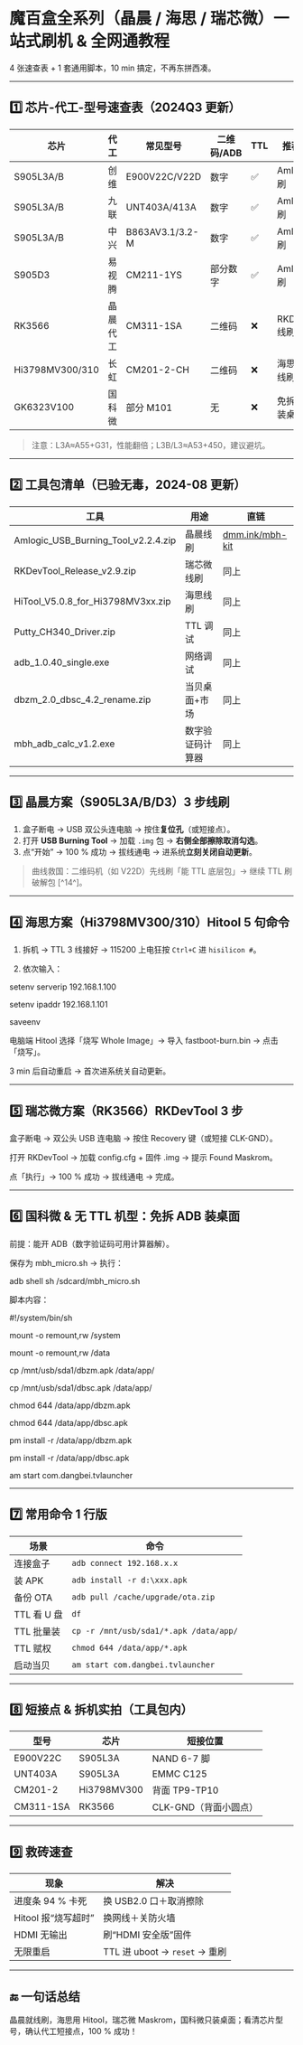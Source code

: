 # 魔百盒全系列（晶晨 / 海思 / 瑞芯微）一站式刷机 & 全网通教程  
 4 张速查表 + 1 套通用脚本，10 min 搞定，不再东拼西凑。

---

## 1️⃣ 芯片-代工-型号速查表（2024Q3 更新）

| 芯片 | 代工 | 常见型号 | 二维码/ADB | TTL | 推荐方案 |
|---|---|---|---|---|---|
| S905L3A/B | 创维 | E900V22C/V22D | 数字 | ✅ | Amlogic 线刷 |
| S905L3A/B | 九联 | UNT403A/413A | 数字 | ✅ | Amlogic 线刷 |
| S905L3A/B | 中兴 | B863AV3.1/3.2-M | 数字 | ✅ | Amlogic 线刷 |
| S905D3 | 易视腾 | CM211-1YS | 部分数字 | ✅ | Amlogic 线刷 |
| RK3566 | 晶晨代工 | CM311-1SA | 二维码 | ❌ | RKDevTool 线刷 |
| Hi3798MV300/310 | 长虹 | CM201-2-CH | 二维码 | ❌ | 海思 Hitool 线刷 |
| GK6323V100 | 国科微 | 部分 M101 | 无 | ❌ | 免拆 ADB 装桌面 |

> 注意：L3A≈A55+G31，性能翻倍；L3B/L3≈A53+450，建议避坑。

---

## 2️⃣ 工具包清单（已验无毒，2024-08 更新）
| 工具 | 用途 | 直链 |
|---|---|---|
| Amlogic_USB_Burning_Tool_v2.2.4.zip | 晶晨线刷 | [dmm.ink/mbh-kit](https://dmm.ink/mbh-kit) |
| RKDevTool_Release_v2.9.zip | 瑞芯微线刷 | 同上 |
| HiTool_V5.0.8_for_Hi3798MV3xx.zip | 海思线刷 | 同上 |
| Putty_CH340_Driver.zip | TTL 调试 | 同上 |
| adb_1.0.40_single.exe | 网络调试 | 同上 |
| dbzm_2.0_dbsc_4.2_rename.zip | 当贝桌面+市场 | 同上 |
| mbh_adb_calc_v1.2.exe | 数字验证码计算器 | 同上 |

---

## 3️⃣ 晶晨方案（S905L3A/B/D3）3 步线刷
1. 盒子断电 → USB 双公头连电脑 → 按住**复位孔**（或短接点）。  
2. 打开 **USB Burning Tool** → 加载 `.img` 包 → **右侧全部擦除取消勾选**。  
3. 点“开始” → 100 % 成功 → 拔线通电 → 进系统**立刻关闭自动更新**。

> 曲线救国：二维码机（如 V22D）先线刷「能 TTL 底层包」→ 继续 TTL 刷破解包 [^14^]。

---

## 4️⃣ 海思方案（Hi3798MV300/310）Hitool 5 句命令

1. 拆机 → TTL 3 线接好 → 115200 上电狂按 `Ctrl+C` 进 `hisilicon #`。

2. 依次输入：

setenv serverip 192.168.1.100

setenv ipaddr 192.168.1.101

saveenv

电脑端 Hitool 选择「烧写 Whole Image」→ 导入 fastboot-burn.bin → 点击「烧写」。

3 min 后自动重启 → 首次进系统关自动更新。

---


## 5️⃣ 瑞芯微方案（RK3566）RKDevTool 3 步

盒子断电 → 双公头 USB 连电脑 → 按住 Recovery 键（或短接 CLK-GND）。

打开 RKDevTool → 加载 config.cfg + 固件 .img → 提示 Found Maskrom。

点「执行」→ 100 % 成功 → 拔线通电 → 完成。

---


## 6️⃣ 国科微 & 无 TTL 机型：免拆 ADB 装桌面

前提：能开 ADB（数字验证码可用计算器解）。

保存为 mbh_micro.sh → 执行：

adb shell sh /sdcard/mbh_micro.sh

脚本内容：

#!/system/bin/sh

mount -o remount,rw /system

mount -o remount,rw /data

cp /mnt/usb/sda1/dbzm.apk /data/app/

cp /mnt/usb/sda1/dbsc.apk /data/app/

chmod 644 /data/app/dbzm.apk

chmod 644 /data/app/dbsc.apk

pm install -r /data/app/dbzm.apk

pm install -r /data/app/dbsc.apk

am start com.dangbei.tvlauncher

---


## 7️⃣ 常用命令 1 行版

| 场景        | 命令                                     |
| --------- | -------------------------------------- |
| 连接盒子      | `adb connect 192.168.x.x`              |
| 装 APK     | `adb install -r d:\xxx.apk`            |
| 备份 OTA    | `adb pull /cache/upgrade/ota.zip`      |
| TTL 看 U 盘 | `df`                                   |
| TTL 批量装   | `cp -r /mnt/usb/sda1/*.apk /data/app/` |
| TTL 赋权    | `chmod 644 /data/app/*.apk`            |
| 启动当贝      | `am start com.dangbei.tvlauncher`      |


---


## 8️⃣ 短接点 & 拆机实拍（工具包内）

| 型号        | 芯片          | 短接位置           |
| --------- | ----------- | -------------- |
| E900V22C  | S905L3A     | NAND 6-7 脚     |
| UNT403A   | S905L3A     | EMMC C125      |
| CM201-2   | Hi3798MV300 | 背面 TP9-TP10    |
| CM311-1SA | RK3566      | CLK-GND（背面小圆点） |


---


## 9️⃣ 救砖速查

| 现象             | 解决                         |
| -------------- | -------------------------- |
| 进度条 94 % 卡死    | 换 USB2.0 口＋取消擦除            |
| Hitool 报“烧写超时” | 换网线＋关防火墙                   |
| HDMI 无输出       | 刷“HDMI 安全版”固件              |
| 无限重启           | TTL 进 uboot → `reset` → 重刷 |


---


## 🔚 一句话总结
晶晨就线刷，海思用 Hitool，瑞芯微 Maskrom，国科微只装桌面；看清芯片型号，确认代工短接点，100 % 成功！
